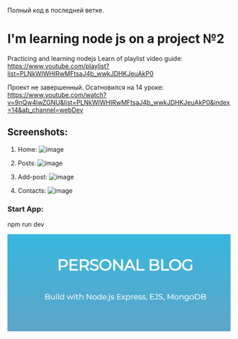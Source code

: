 Полный код в последней ветке.

# I'm learning node js on a project №2

Practicing and learning nodejs
Learn of playlist video guide: https://www.youtube.com/playlist?list=PLNkWIWHIRwMFtsaJ4b_wwkJDHKJeuAkP0

Проект не завершенный.
Осатновился на 14 уроке: https://www.youtube.com/watch?v=9nQw4iwZGNU&list=PLNkWIWHIRwMFtsaJ4b_wwkJDHKJeuAkP0&index=14&ab_channel=webDev 

## Screenshots:
1. Home:
![image](https://github.com/user-attachments/assets/631ab5f7-8dc9-429a-acfb-87783d1c5214)

2. Posts:
![image](https://github.com/user-attachments/assets/28e816d7-fe4f-4c1a-9882-c0eaf18cd5a2)

3. Add-post:
![image](https://github.com/user-attachments/assets/47e2c0b6-75ca-434b-a81a-82792be601d9)

4. Contacts:
![image](https://github.com/user-attachments/assets/46bb1c2e-751e-4b3e-966e-ba3274181287)


### Start App:
npm run dev

![Alt text](image.png)